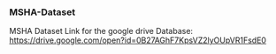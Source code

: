 ### MSHA-Dataset

MSHA Dataset
Link for the google drive Database: https://drive.google.com/open?id=0B27AGhF7KpsVZ2lyOUpVR1FsdE0
